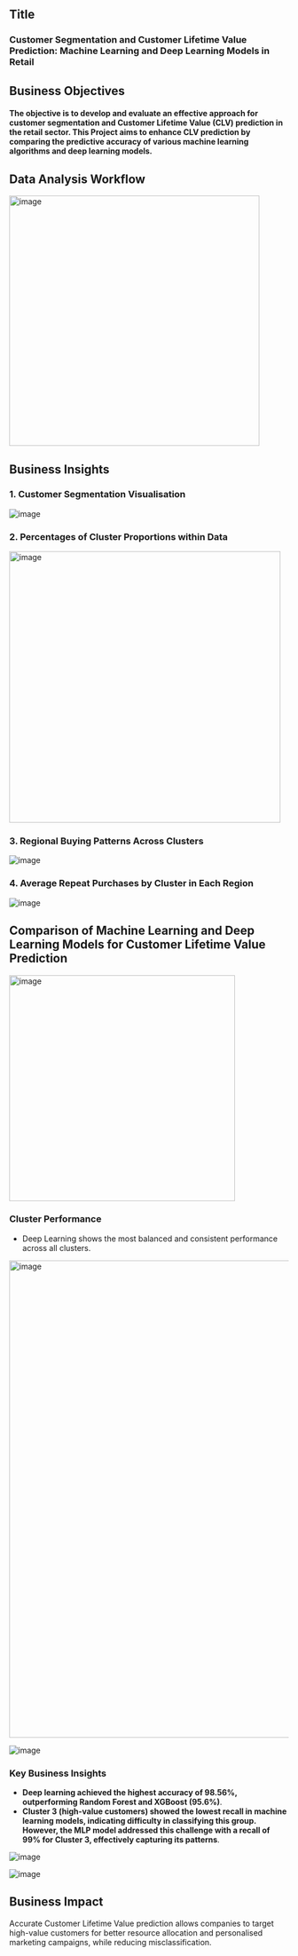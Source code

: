 ## Title 
### Customer Segmentation and Customer Lifetime Value Prediction: Machine Learning and Deep Learning Models in Retail

## Business Objectives
#### The objective is to develop and evaluate an effective approach for customer segmentation and Customer Lifetime Value (CLV) prediction in the retail sector. This Project aims to enhance CLV prediction by comparing the predictive accuracy of various machine learning algorithms and deep learning models.

## Data Analysis Workflow
<img width="451" alt="image" src="https://github.com/user-attachments/assets/b10c1f1a-bf4f-48f6-bd13-5ffe0e5e0e7a" />

## Business Insights

### 1. Customer Segmentation Visualisation

![image](https://github.com/user-attachments/assets/ad00a295-ddaf-4142-be52-832f71b294e8)


### 2. Percentages of Cluster Proportions within Data

<img width="489" alt="image" src="https://github.com/user-attachments/assets/d7fab9c6-6945-4a10-8e5f-58a290c91e40" />

### 3. Regional Buying Patterns Across Clusters
![image](https://github.com/user-attachments/assets/f6941c5e-e104-49bd-b661-86b82a242265)

### 4. Average Repeat Purchases by Cluster in Each Region
![image](https://github.com/user-attachments/assets/3acd97e6-8ed6-4fce-bbb7-03b0f0b9b6fe)


## Comparison of Machine Learning and Deep Learning Models for Customer Lifetime Value Prediction

<img width="407" alt="image" src="https://github.com/user-attachments/assets/43363ad4-926d-4858-9a88-4b15391d27d8" />

### Cluster Performance
- Deep Learning shows the most balanced and consistent performance across all clusters.

<img width="860" alt="image" src="https://github.com/user-attachments/assets/5f828f87-ca61-49f3-a867-95681b8066b7" />

![image](https://github.com/user-attachments/assets/bf14981d-e714-4c31-9d6c-f13b5b13eecf)





### Key Business Insights
- **Deep learning achieved the highest accuracy of 98.56%, outperforming Random Forest and XGBoost (95.6%)**.
- **Cluster 3 (high-value customers) showed the lowest recall in machine learning models, indicating difficulty in classifying this group. However, the MLP model addressed this challenge with a recall of 99% for Cluster 3, effectively capturing its patterns**.

![image](https://github.com/user-attachments/assets/5b40bd3e-c81e-44dc-9612-6687966d3f0f)

![image](https://github.com/user-attachments/assets/a132fb51-b5fe-4c3e-978f-34f412709f62)


## Business Impact
Accurate Customer Lifetime Value prediction allows companies to target high-value customers for better resource allocation and personalised marketing campaigns, while reducing misclassification.


